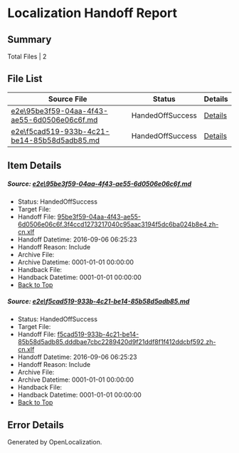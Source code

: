 # <a name='report-top'></a> Localization Handoff Report

## Summary
 Total Files | 2

## File List
 Source File | Status | Details 
 ----------- | ------ | ------- 
 [e2e\95be3f59-04aa-4f43-ae55-6d0506e06c6f.md](https://github.com/OpenLocalizationTestOrg/ol-test0/blob/c9c6df7d1d5aea2376bb65ef77438c743f638c83/e2e/95be3f59-04aa-4f43-ae55-6d0506e06c6f.md) | HandedOffSuccess | [Details](#566267e1a1620e684c6a6f16b5e0b9b946020e0012)
 [e2e\f5cad519-933b-4c21-be14-85b58d5adb85.md](https://github.com/OpenLocalizationTestOrg/ol-test0/blob/c9c6df7d1d5aea2376bb65ef77438c743f638c83/e2e/f5cad519-933b-4c21-be14-85b58d5adb85.md) | HandedOffSuccess | [Details](#3295b056d6223c7f644dcc6cf6bbd6715614169415)

## Item Details
##### <a name='566267e1a1620e684c6a6f16b5e0b9b946020e0012'></a> Source: [e2e\95be3f59-04aa-4f43-ae55-6d0506e06c6f.md](https://github.com/OpenLocalizationTestOrg/ol-test0/blob/c9c6df7d1d5aea2376bb65ef77438c743f638c83/e2e/95be3f59-04aa-4f43-ae55-6d0506e06c6f.md)
* Status: HandedOffSuccess
* Target File: 
* Handoff File: [95be3f59-04aa-4f43-ae55-6d0506e06c6f.3f4ccd1273217040c95aac3194f5dc6ba024b8e4.zh-cn.xlf](https://github.com/OpenLocalizationTestOrg/ol-test0-handoff/blob/84a16b28239c4452fa62586bc22e175d553383da/ol-handoff/OpenLocalizationTestOrg/ol-test0-zhcn/ci/ht/95be3f59-04aa-4f43-ae55-6d0506e06c6f.3f4ccd1273217040c95aac3194f5dc6ba024b8e4.zh-cn.xlf)
* Handoff Datetime: 2016-09-06 06:25:23
* Handoff Reason: Include
* Archive File: 
* Archive Datetime: 0001-01-01 00:00:00
* Handback File: 
* Handback Datetime: 0001-01-01 00:00:00
* [Back to Top](#report-top)

##### <a name='3295b056d6223c7f644dcc6cf6bbd6715614169415'></a> Source: [e2e\f5cad519-933b-4c21-be14-85b58d5adb85.md](https://github.com/OpenLocalizationTestOrg/ol-test0/blob/c9c6df7d1d5aea2376bb65ef77438c743f638c83/e2e/f5cad519-933b-4c21-be14-85b58d5adb85.md)
* Status: HandedOffSuccess
* Target File: 
* Handoff File: [f5cad519-933b-4c21-be14-85b58d5adb85.dddbae7cbc2289420d9f21ddf8f1f412ddcbf592.zh-cn.xlf](https://github.com/OpenLocalizationTestOrg/ol-test0-handoff/blob/84a16b28239c4452fa62586bc22e175d553383da/ol-handoff/OpenLocalizationTestOrg/ol-test0-zhcn/ci/ht/f5cad519-933b-4c21-be14-85b58d5adb85.dddbae7cbc2289420d9f21ddf8f1f412ddcbf592.zh-cn.xlf)
* Handoff Datetime: 2016-09-06 06:25:23
* Handoff Reason: Include
* Archive File: 
* Archive Datetime: 0001-01-01 00:00:00
* Handback File: 
* Handback Datetime: 0001-01-01 00:00:00
* [Back to Top](#report-top)


## Error Details

Generated by OpenLocalization.
